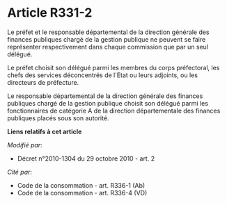 # Article R331-2

Le préfet et le responsable départemental de la direction générale des finances publiques chargé de la gestion publique ne
peuvent se faire représenter respectivement dans chaque commission que par un seul délégué. 

Le préfet choisit son délégué parmi les membres du corps préfectoral, les chefs des services déconcentrés de l'Etat ou leurs
adjoints, ou les directeurs de préfecture. 

Le responsable départemental de la direction générale des finances publiques chargé de la gestion publique choisit son
délégué parmi les fonctionnaires de catégorie A de la direction départementale des finances publiques placés sous son
autorité.

**Liens relatifs à cet article**

_Modifié par_:

  - Décret n°2010-1304 du 29 octobre 2010 - art. 2

_Cité par_:

  - Code de la consommation - art. R336-1 (Ab)
  - Code de la consommation - art. R336-4 (VD)
